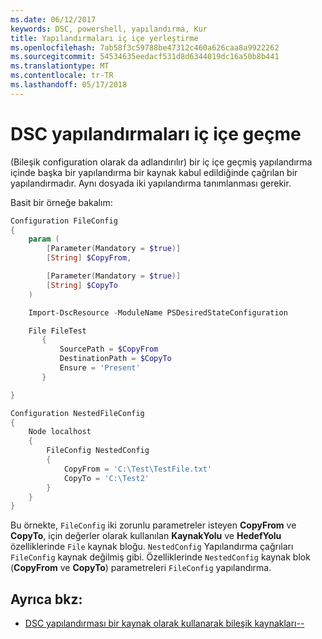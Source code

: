 ```yaml
---
ms.date: 06/12/2017
keywords: DSC, powershell, yapılandırma, Kur
title: Yapılandırmaları iç içe yerleştirme
ms.openlocfilehash: 7ab58f3c59788be47312c460a626caa8a9922262
ms.sourcegitcommit: 54534635eedacf531d8d6344019dc16a50b8b441
ms.translationtype: MT
ms.contentlocale: tr-TR
ms.lasthandoff: 05/17/2018
---
```

# <a name="nesting-dsc-configurations"></a>DSC yapılandırmaları iç içe geçme

(Bileşik configuration olarak da adlandırılır) bir iç içe geçmiş yapılandırma içinde başka bir yapılandırma bir kaynak kabul edildiğinde çağrılan bir yapılandırmadır.
Aynı dosyada iki yapılandırma tanımlanması gerekir.

Basit bir örneğe bakalım:

```powershell
Configuration FileConfig
{
    param (
        [Parameter(Mandatory = $true)]
        [String] $CopyFrom,

        [Parameter(Mandatory = $true)]
        [String] $CopyTo
    )

    Import-DscResource -ModuleName PSDesiredStateConfiguration

    File FileTest
       {
           SourcePath = $CopyFrom
           DestinationPath = $CopyTo
           Ensure = 'Present'
       }

}

Configuration NestedFileConfig
{
    Node localhost
    {
        FileConfig NestedConfig
        {
            CopyFrom = 'C:\Test\TestFile.txt'
            CopyTo = 'C:\Test2'
        }
    }
}
```

Bu örnekte, `FileConfig` iki zorunlu parametreler isteyen **CopyFrom** ve **CopyTo**, için değerler olarak kullanılan **KaynakYolu** ve  **HedefYolu** özelliklerinde `File` kaynak bloğu.
`NestedConfig` Yapılandırma çağrıları `FileConfig` kaynak değilmiş gibi.
Özelliklerinde `NestedConfig` kaynak blok (**CopyFrom** ve **CopyTo**) parametreleri `FileConfig` yapılandırma.

## <a name="see-also"></a>Ayrıca bkz:

- [DSC yapılandırması bir kaynak olarak kullanarak bileşik kaynakları--](authoringResourceComposite.md)